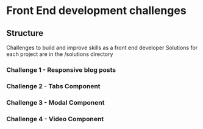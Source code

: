 # Front End development challenges

## Structure

Challenges to build and improve skills as a front end developer
Solutions for each project are in the /solutions directory

### Challenge 1 - Responsive blog posts

### Challenge 2 - Tabs Component

### Challenge 3 - Modal Component

### Challenge 4 - Video Component
